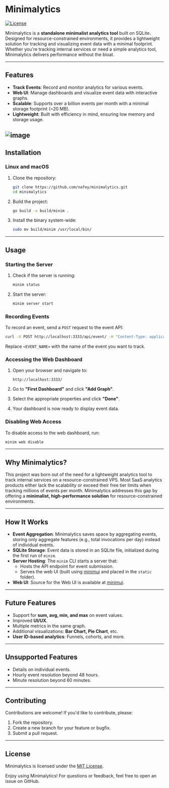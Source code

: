 # Minimalytics

[![License](https://img.shields.io/badge/license-MIT-blue.svg)](LICENSE)

Minimalytics is a **standalone minimalist analytics tool** built on SQLite. Designed for resource-constrained environments, it provides a lightweight solution for tracking and visualizing event data with a minimal footprint. Whether you're tracking internal services or need a simple analytics tool, Minimalytics delivers performance without the bloat.

---

## Features

- **Track Events**: Record and monitor analytics for various events.
- **Web UI**: Manage dashboards and visualize event data with interactive graphs.
- **Scalable**: Supports over a billion events per month with a minimal storage footprint (~20 MB).
- **Lightweight**: Built with efficiency in mind, ensuring low memory and storage usage.

![image](https://raw.githubusercontent.com/nafey/minimalytics/refs/heads/master/docs/images/ui.png)
---

## Installation

### Linux and macOS

1. Clone the repository:
   ```bash
   git clone https://github.com/nafey/minimalytics.git
   cd minimalytics
   ```

2. Build the project:
   ```bash
   go build -o build/minim .
   ```

3. Install the binary system-wide:
   ```bash
   sudo mv build/minim /usr/local/bin/
   ```

---

## Usage

### Starting the Server

1. Check if the server is running:
   ```bash
   minim status
   ```

2. Start the server:
   ```bash
   minim server start
   ```

### Recording Events

To record an event, send a `POST` request to the event API:

```bash
curl -X POST http://localhost:3333/api/event/ -H "Content-Type: application/json" -d '{"event": "<EVENT_NAME>"}'
```

Replace `<EVENT_NAME>` with the name of the event you want to track.

### Accessing the Web Dashboard

1. Open your browser and navigate to:
   ```
   http://localhost:3333/
   ```

2. Go to **"First Dashboard"** and click **"Add Graph"**.

3. Select the appropriate properties and click **"Done"**.

4. Your dashboard is now ready to display event data.

### Disabling Web Access

To disable access to the web dashboard, run:
```bash
minim web disable
```

---

## Why Minimalytics?

This project was born out of the need for a lightweight analytics tool to track internal services on a resource-constrained VPS. Most SaaS analytics products either lack the scalability or exceed their free tier limits when tracking millions of events per month. Minimalytics addresses this gap by offering a **minimalist, high-performance solution** for resource-constrained environments.

---

## How It Works

- **Event Aggregation**: Minimalytics saves space by aggregating events, storing only aggregate features (e.g., total invocations per day) instead of individual events.
- **SQLite Storage**: Event data is stored in an SQLite file, initialized during the first run of `minim`.
- **Server Hosting**: The `minim` CLI starts a server that:
  - Hosts the API endpoint for event submission.
  - Serves the web UI (built using [minimui](https://github.com/nafey/minimui) and placed in the `static` folder).
- **Web UI**: Source for the Web UI is available at [minimui](https://github.com/nafey/minimui).

---

## Future Features

- Support for **sum, avg, min, and max** on event values.
- Improved **UI/UX**.
- Multiple metrics in the same graph.
- Additional visualizations: **Bar Chart, Pie Chart**, etc.
- **User ID-based analytics**: Funnels, cohorts, and more.

---

## Unsupported Features

- Details on individual events.
- Hourly event resolution beyond 48 hours.
- Minute resolution beyond 60 minutes.

---

## Contributing

Contributions are welcome! If you'd like to contribute, please:
1. Fork the repository.
2. Create a new branch for your feature or bugfix.
3. Submit a pull request.

---

## License

Minimalytics is licensed under the [MIT License](LICENSE).



Enjoy using Minimalytics! For questions or feedback, feel free to open an issue on GitHub.

